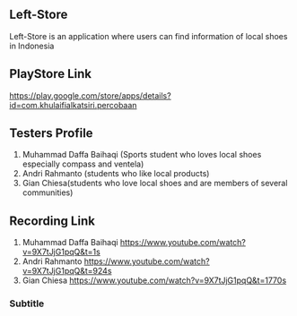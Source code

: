 ## Left-Store
Left-Store is an application where users can find information of local shoes in Indonesia

## PlayStore Link
https://play.google.com/store/apps/details?id=com.khulaifialkatsiri.percobaan

## Testers Profile
1. Muhammad Daffa Baihaqi (Sports student who loves local shoes especially compass and ventela)
2. Andri Rahmanto (students who like local products)
3. Gian Chiesa(students who love local shoes and are members of several communities)

## Recording Link
1. Muhammad Daffa Baihaqi https://www.youtube.com/watch?v=9X7tJjG1pqQ&t=1s
2. Andri Rahmanto https://www.youtube.com/watch?v=9X7tJjG1pqQ&t=924s
3. Gian Chiesa https://www.youtube.com/watch?v=9X7tJjG1pqQ&t=1770s

### Subtitle
